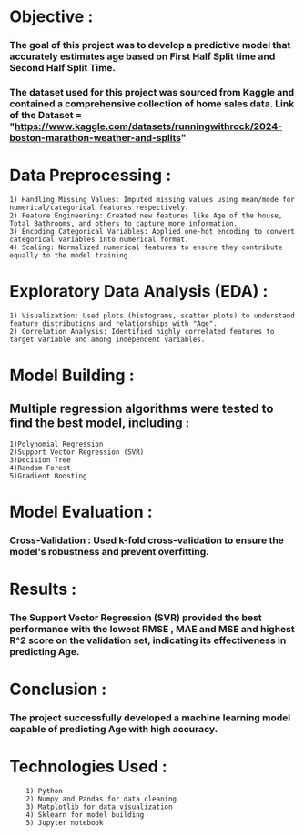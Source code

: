 
# Objective : 
### The goal of this project was to develop a predictive model that accurately estimates age based on First Half Split time and Second Half Split Time. 
### The dataset used for this project was sourced from Kaggle and contained a comprehensive collection of home sales data. Link of the Dataset = "https://www.kaggle.com/datasets/runningwithrock/2024-boston-marathon-weather-and-splits"
# Data Preprocessing :
	1) Handling Missing Values: Imputed missing values using mean/mode for numerical/categorical features respectively.
	2) Feature Engineering: Created new features like Age of the house, Total Bathrooms, and others to capture more information.
	3) Encoding Categorical Variables: Applied one-hot encoding to convert categorical variables into numerical format.
	4) Scaling: Normalized numerical features to ensure they contribute equally to the model training.
# Exploratory Data Analysis (EDA) :
	1) Visualization: Used plots (histograms, scatter plots) to understand feature distributions and relationships with "Age".
	2) Correlation Analysis: Identified highly correlated features to target variable and among independent variables.
# Model Building :
## Multiple regression algorithms were tested to find the best model, including :
    1)Polynomial Regression    
    2)Support Vector Regression (SVR)
    3)Decision Tree  
    4)Random Forest   
    5)Gradient Boosting
		
# Model Evaluation :
### Cross-Validation : Used k-fold cross-validation to ensure the model's robustness and prevent overfitting.
# Results :
### The Support Vector Regression (SVR) provided the best performance with the lowest RMSE , MAE and MSE and highest R^2 score on the validation set, indicating its effectiveness in predicting Age.
# Conclusion : 
### The project successfully developed a machine learning model capable of predicting Age with high accuracy. 

# Technologies Used : 
	    1) Python
        2) Numpy and Pandas for data cleaning
        3) Matplotlib for data visualization
        4) Sklearn for model building
        5) Jupyter notebook
    

 

 
